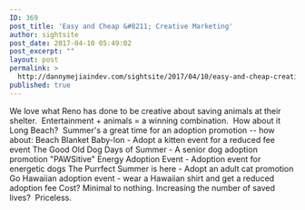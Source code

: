 ```yaml
---
ID: 369
post_title: 'Easy and Cheap &#8211; Creative Marketing'
author: sightsite
post_date: 2017-04-10 05:49:02
post_excerpt: ""
layout: post
permalink: >
  http://dannymejiaindev.com/sightsite/2017/04/10/easy-and-cheap-creative-marketing/
published: true
---
```

We love what Reno has done to be creative about saving animals at their shelter.  Entertainment + animals = a winning combination.  How about it Long Beach?  Summer's a great time for an adoption promotion -- how about: Beach Blanket Baby-lon - Adopt a kitten event for a reduced fee event The Good Old Dog Days of Summer - A senior dog adoption promotion "PAWSitive" Energy Adoption Event - Adoption event for energetic dogs The Purrfect Summer is here - Adopt an adult cat promotion Go Hawaiian adoption event - wear a Hawaiian shirt and get a reduced adoption fee Cost? Minimal to nothing. Increasing the number of saved lives?  Priceless.